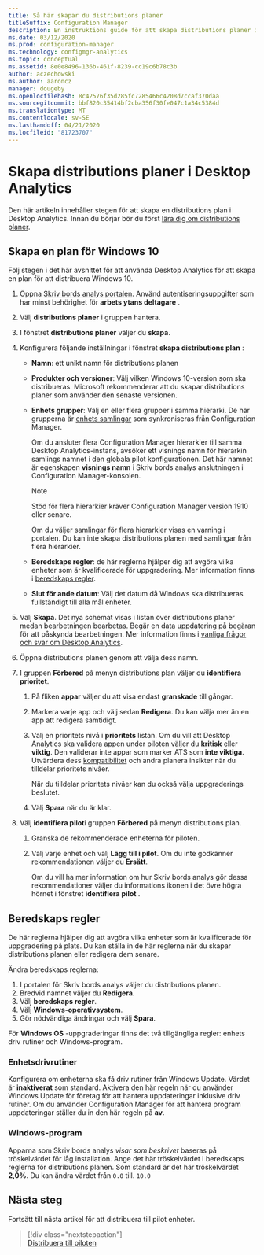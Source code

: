 ```yaml
---
title: Så här skapar du distributions planer
titleSuffix: Configuration Manager
description: En instruktions guide för att skapa distributions planer i Desktop Analytics.
ms.date: 03/12/2020
ms.prod: configuration-manager
ms.technology: configmgr-analytics
ms.topic: conceptual
ms.assetid: 8e0e8496-136b-461f-8239-cc19c6b78c3b
author: aczechowski
ms.author: aaroncz
manager: dougeby
ms.openlocfilehash: 8c42576f35d285fc7285466c4208d7ccaf370daa
ms.sourcegitcommit: bbf820c35414bf2cba356f30fe047c1a34c5384d
ms.translationtype: MT
ms.contentlocale: sv-SE
ms.lasthandoff: 04/21/2020
ms.locfileid: "81723707"
---
```

# <a name="how-to-create-deployment-plans-in-desktop-analytics"></a>Skapa distributions planer i Desktop Analytics

Den här artikeln innehåller stegen för att skapa en distributions plan i Desktop Analytics. Innan du börjar bör du först [lära dig om distributions planer](about-deployment-plans.md).

## <a name="create-a-plan-for-windows-10"></a>Skapa en plan för Windows 10

Följ stegen i det här avsnittet för att använda Desktop Analytics för att skapa en plan för att distribuera Windows 10.

1. Öppna [Skriv bords analys portalen](https://aka.ms/desktopanalytics). Använd autentiseringsuppgifter som har minst behörighet för **arbets ytans deltagare** .  

2. Välj **distributions planer** i gruppen hantera.  

3. I fönstret **distributions planer** väljer du **skapa**.  

4. Konfigurera följande inställningar i fönstret **skapa distributions plan** :  

    - **Namn**: ett unikt namn för distributions planen  

    - **Produkter och versioner**: Välj vilken Windows 10-version som ska distribueras. Microsoft rekommenderar att du skapar distributions planer som använder den senaste versionen.  

    - **Enhets grupper**: Välj en eller flera grupper i samma hierarki. De här grupperna är [enhets samlingar](connect-configmgr.md#bkmk_Collections) som synkroniseras från Configuration Manager.

        Om du ansluter flera Configuration Manager hierarkier till samma Desktop Analytics-instans, avsöker ett visnings namn för hierarkin samlings namnet i den globala pilot konfigurationen. Det här namnet är egenskapen **visnings namn** i Skriv bords analys anslutningen i Configuration Manager-konsolen.<!-- 4814075 -->

        > [!NOTE]
        > Stöd för flera hierarkier kräver Configuration Manager version 1910 eller senare.
        >
        > Om du väljer samlingar för flera hierarkier visas en varning i portalen. Du kan inte skapa distributions planen med samlingar från flera hierarkier.<!-- 4814075 -->

    - **Beredskaps regler**: de här reglerna hjälper dig att avgöra vilka enheter som är kvalificerade för uppgradering. Mer information finns i [beredskaps regler](#readiness-rules).  

    - **Slut för ande datum**: Välj det datum då Windows ska distribueras fullständigt till alla mål enheter.  

5. Välj **Skapa**. Det nya schemat visas i listan över distributions planer medan bearbetningen bearbetas. Begär en data uppdatering på begäran för att påskynda bearbetningen. Mer information finns i [vanliga frågor och svar om Desktop Analytics](faq.md#can-i-reduce-the-amount-of-time-it-takes-for-data-to-refresh-in-my-desktop-analytics-portal).  

6. Öppna distributions planen genom att välja dess namn.  

7. I gruppen **Förbered** på menyn distributions plan väljer du **identifiera prioritet**.  

    1. På fliken **appar** väljer du att visa endast **granskade** till gångar.  

    2. Markera varje app och välj sedan **Redigera**. Du kan välja mer än en app att redigera samtidigt.  

    3. Välj en prioritets nivå i **prioritets** listan. Om du vill att Desktop Analytics ska validera appen under piloten väljer du **kritisk** eller **viktig**. Den validerar inte appar som marker ATS som **inte viktiga**. Utvärdera dess [kompatibilitet](compat-assessment.md) och andra planera insikter när du tilldelar prioritets nivåer.  

        När du tilldelar prioritets nivåer kan du också välja uppgraderings beslutet.  

    4. Välj **Spara** när du är klar.  

8. Välj **identifiera pilot**i gruppen **Förbered** på menyn distributions plan.  

    1. Granska de rekommenderade enheterna för piloten.  

    2. Välj varje enhet och välj **Lägg till i pilot**. Om du inte godkänner rekommendationen väljer du **Ersätt**.  

        Om du vill ha mer information om hur Skriv bords analys gör dessa rekommendationer väljer du informations ikonen i det övre högra hörnet i fönstret **identifiera pilot** .

## <a name="readiness-rules"></a>Beredskaps regler

De här reglerna hjälper dig att avgöra vilka enheter som är kvalificerade för uppgradering på plats. Du kan ställa in de här reglerna när du skapar distributions planen eller redigera dem senare.

Ändra beredskaps reglerna:

1. I portalen för Skriv bords analys väljer du distributions planen.
1. Bredvid namnet väljer du **Redigera**.
1. Välj **beredskaps regler**.
1. Välj **Windows-operativsystem**.
1. Gör nödvändiga ändringar och välj **Spara**.

För **Windows OS** -uppgraderingar finns det två tillgängliga regler: enhets driv rutiner och Windows-program.

### <a name="device-drivers"></a>Enhetsdrivrutiner

Konfigurera om enheterna ska få driv rutiner från Windows Update. Värdet är **inaktiverat** som standard. Aktivera den här regeln när du använder Windows Update för företag för att hantera uppdateringar inklusive driv rutiner. Om du använder Configuration Manager för att hantera program uppdateringar ställer du in den här regeln på **av**.

### <a name="windows-applications"></a>Windows-program

Apparna som Skriv bords analys *visar som beskrivet* baseras på tröskelvärdet för låg installation. Ange det här tröskelvärdet i beredskaps reglerna för distributions planen. Som standard är det här tröskelvärdet **2,0%**. Du kan ändra värdet från `0.0` till. `10.0`


## <a name="next-steps"></a>Nästa steg

Fortsätt till nästa artikel för att distribuera till pilot enheter.
> [!div class="nextstepaction"]  
> [Distribuera till piloten](deploy-pilot.md)  
